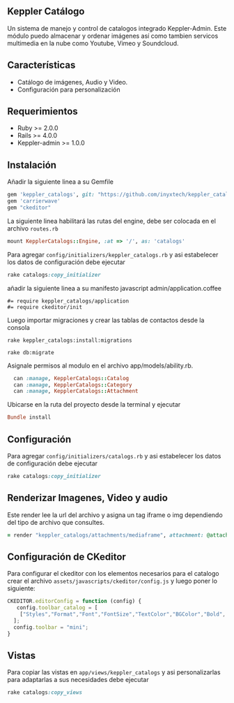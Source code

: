 ## Keppler Catálogo

Un sistema de manejo y control de catalogos integrado Keppler-Admin. Este módulo puedo almacenar y ordenar imágenes así como tambien servicos multimedia en la nube como Youtube, Vimeo y Soundcloud.

## Características


- Catálogo de imágenes, Audio y Video.
- Configuración para personalización

## Requerimientos

* Ruby >= 2.0.0
* Rails >= 4.0.0
* Keppler-admin >= 1.0.0

## Instalación

Añadir la siguiente linea a su Gemfile

```ruby
gem 'keppler_catalogs', git: "https://github.com/inyxtech/keppler_catalogs.git"
gem 'carrierwave'
gem "ckeditor"
```

La siguiente linea habilitará las rutas del engine, debe ser colocada en el archivo `routes.rb`

```ruby
mount KepplerCatalogs::Engine, :at => '/', as: 'catalogs'
```

Para agregar `config/initializers/keppler_catalogs.rb` y asi estabelecer los datos de configuración debe ejecutar

```ruby
rake catalogs:copy_initializer
```

añadir la siguiente linea a su manifesto javascript admin/application.coffee

```
#= require keppler_catalogs/application
#= require ckeditor/init
```

Luego importar migraciones y crear las tablas de contactos desde la consola

```
rake keppler_catalogs:install:migrations 
```
```
rake db:migrate

```
Asignale permisos al modulo en el archivo app/models/ability.rb.

```ruby
  can :manage, KepplerCatalogs::Catalog
  can :manage, KepplerCatalogs::Category
  can :manage, KepplerCatalogs::Attachment
```

Ubicarse en la ruta del proyecto desde la terminal y ejecutar

```ruby
Bundle install
```

## Configuración

Para agregar `config/initializers/catalogs.rb` y asi estabelecer los datos de configuración debe ejecutar

```ruby
rake catalogs:copy_initializer
```

## Renderizar Imagenes, Video y audio

Este render lee la url del archivo y asigna un tag iframe o img dependiendo del tipo de archivo que consultes.

```ruby
= render "keppler_catalogs/attachments/mediaframe", attachment: @attachment
```

## Configuración de CKeditor

Para configurar el ckeditor con los elementos necesarios para el catalogo crear el archivo `assets/javascripts/ckeditor/config.js` y luego poner lo siguiente:

```javascript
CKEDITOR.editorConfig = function (config) {
   config.toolbar_catalog = [
    ["Styles","Format","Font","FontSize","TextColor","BGColor","Bold",  "Italic",  "Underline",  "Strike",  "-",  "Subscript",  "Superscript", "RemoveFormat", "Preview", "Undo", "Redo", "SelectAll", "NumberedList", "BulletedList", "Link", "Unlink", "Anchor","Outdent","Indent","Blockquote","CreateDiv","JustifyLeft","JustifyCenter","JustifyRight","JustifyBlock","BidiLtr","BidiRtl", "Maximize"]
  ];
  config.toolbar = "mini";  
}
```

## Vistas

Para copiar las vistas en `app/views/keppler_catalogs` y asi personalizarlas para adaptarlas a sus necesidades debe ejecutar

```ruby
rake catalogs:copy_views
```

